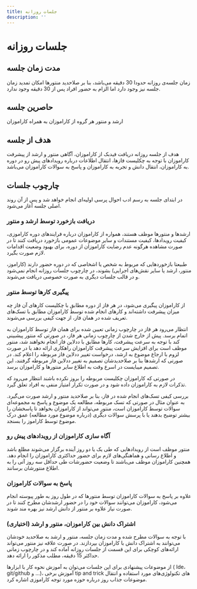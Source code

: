 ```yaml
---
title: جلسات روزانه
description: ''
---
```


# جلسات روزانه

## مدت زمان جلسه

زمان جلسه‌ی روزانه حدودا 30 دقیقه می‌باشد، بنا بر صلاحدید منتورها امکان تمدید زمان جلسه نیز وجود دارد اما الزام به حضور
افراد پس از 30 دقیقه وجود ندارد.

## حاصرین جلسه

ارشد و منتور هر گروه از کاراموزان به همراه کاراموزان

## هدف از جلسه

هدف از جلسه روزانه دریافت فیدبک از کاراموزان، آگاهی منتور و ارشد از پیشرفت کاراموزان با توجه به چکلیست فازها، انتقال
اطلاعات درباره رویدادهای پیش
رو در دوره به کاراموزان، انتقال دانش و تجربه به کاراموزان و پاسخ به سوالات کاراموزان می‌باشد.

## چارچوب جلسات

در ابتدای جلسه به رسم ادب احوال پرسی اولیه‌ای انجام خواهد شد و پس از آن روند اصلی جلسه آغاز می‌شود.

### دریافت بازخورد توسط ارشد و منتور

ارشدها و منتورها موظف هستند، همواره از کاراموزان درباره فرایندهای دوره کاراموزی، کیفیت رویدادها، کیفیت مستندات و سایر
موضوعات عمومی
بازخورد دریافت کنند تا در صورت مشاهده هرگونه عدم رضایت کاراموزان از دوره، برای بهبود وضعیت اقدامات لازم صورت بگیرد.

طبیعتا بازخوردهایی که مربوط به شخص یا اشخاصی که در دوره حضور دارند (کاراموز، منتور، ارشد یا سایر نقش‌های اجرایی) بشوند،
در
چارچوب جلسات روزانه انجام نمی‌شود و در قالب جلسات دیگری به صورت خصوصی دریافت می‌شوند.

### پیگیری کارها توسط منتور

از کاراموزان پیگیری می‌شود، در هر فاز از دوره مطابق با چکلیست کارهای آن فاز چه میزان پیشرفت داشته‌اند و کارهای انجام شده
توسط کاراموزان مطابق با تسک‌های تعریف شده در همان فاز، از جهت کیفی بررسی می‌شوند.

انتظار می‌رود هر فاز در چارچوب زمانی تعیین شده برای همان فاز توسط کاراموزان به اتمام برسد. پیش از خارج شدن از چارچوب
زمانی هر فاز، در صورتی که منتور پیشبینی کند با توجه به سرعت پیشرفت، کارها مطابق
با ددلاین فاز انجام نخواهند شد، منتور موظف است برای افزایش سرعت پیشرفت کاراموزان راهکاری ارائه
دهد یا در صورت لزوم با ارجاع موضوع به ارشد، درخواست تغییر ددلاین فاز مربوطه را اعلام کند. در صورتی که ارشدها بنا بر
صلاحدیدشان تصمیم به تغییر ددلاین فاز مربوطه گرفتند، این تصمیم میبایست در اسرع وقت به اطلاع سایر منتورها و کاراموزان
برسد.

در صورتی که
کاراموزان چکلیست مربوطه را بروز نکرده باشند انتظار می‌رود که تذکرات لازم به کاراموزان داده شود و در صورت تکرار امتیاز
منفی به افراد تعلق گیرد.

بررسی کیفی تسک‌های انجام شده در فاز، بنا بر صلاحدید منتور و ارشد صورت می‌گیرد. به عنوان مثال در صورتی که تسک مربوطه،
مطالعه یک موضوع و پاسخ به مجموعه‌ای سوالات توسط کاراموزان است، منتور می‌تواند از کاراموزان بخواهد تا پاسخشان را بیشتر
توضیح بدهند یا با پرسش سوالات دیگری (درباره موضوع مورد مطالعه) عمق درک موضوع توسط کاراموز را بسنجد.

### آگاه سازی کاراموزان از رویدادهای پیش رو

منتور موظف است از رویدادهایی که طی یک یا دو روز آینده برگزار می‌شوند مطلع باشد و اطلاع رسانی و هماهنگی‌های لازم برای
حضور حداکثری کاراموزان را
انجام دهد. همچنین کاراموزان موظف می‌باشند تا وضعیت حضورشات طی حداقل سه روز آتی را به اطلاع منتورشان برسانند.

### پاسخ به سوالات کاراموزان

علاوه بر پاسخ به سوالات کاراموزان توسط منتورها که در طول روز به طور پیوسته انجام می‌شود، کاراموزان می‌توانند سوالات خود
را در حضور
ارشدشان مطرح کنند تا در صورت نیاز علاوه بر منتور از دانش ارشد نیز بهره مند شوند.

### اشتراک دانش بین کاراموزان، منتور و ارشد (اختیاری)

با توجه به سوالات مطرح شده و مدت زمان جلسه، منتور و ارشد به صلاحدید خودشان می‌توانند به اشتراک دانش با کاراموزان
بپردازند.
در صورت علاقه نیز منتور می‌تواند ارائه‌های کوچکی برای این قسمت از جلسات روزانه آماده کند و در چارچوب زمانی حداکثر 15
دقیقه، مطلب
مذکور را ارائه دهد.

از موضوعات پیشنهادی برای این جلسات می‌توان به آموزش نحوه کار با ابزارها (
Ide،
git/github
و ...)، آموزش برخی
tip and trick
های تکنولوژی‌های مورد استفاده و انتقال موضوعات جذاب روز درباره حوزه مورد توجه کاراموزی اشاره کرد.
